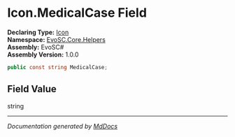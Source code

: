 ﻿<!--  
  <auto-generated>   
    The contents of this file were generated by a tool.  
    Changes to this file may be list if the file is regenerated  
  </auto-generated>   
-->

# Icon.MedicalCase Field

**Declaring Type:** [Icon](../index.md)  
**Namespace:** [EvoSC.Core.Helpers](../../index.md)  
**Assembly:** EvoSC\#  
**Assembly Version:** 1.0.0

```csharp
public const string MedicalCase;
```

## Field Value

string

___

*Documentation generated by [MdDocs](https://github.com/ap0llo/mddocs)*
